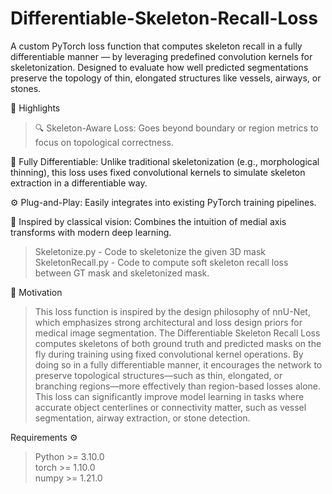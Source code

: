 # Differentiable-Skeleton-Recall-Loss

A custom PyTorch loss function that computes skeleton recall in a fully differentiable manner — by leveraging predefined convolution kernels for skeletonization. Designed to evaluate how well predicted segmentations preserve the topology of thin, elongated structures like vessels, airways, or stones.

🚀 Highlights <br>
>🔍 Skeleton-Aware Loss: Goes beyond boundary or region metrics to focus on topological correctness.

🔁 Fully Differentiable: Unlike traditional skeletonization (e.g., morphological thinning), this loss uses fixed convolutional kernels to simulate skeleton extraction in a differentiable way.

⚙️ Plug-and-Play: Easily integrates into existing PyTorch training pipelines.

🧠 Inspired by classical vision: Combines the intuition of medial axis transforms with modern deep learning.

> Skeletonize.py - Code to skeletonize the given 3D mask
> SkeletonRecall.py - Code to compute soft skeleton recall loss between GT mask and skeletonized mask.

📌 Motivation <br>
>This loss function is inspired by the design philosophy of nnU-Net, which emphasizes strong architectural and loss design priors for medical image segmentation. The Differentiable Skeleton Recall Loss computes skeletons of both ground truth and predicted masks on the fly during training using fixed convolutional kernel operations. By doing so in a fully differentiable manner, it encourages the network to preserve topological structures—such as thin, elongated, or branching regions—more effectively than region-based losses alone. This loss can significantly improve model learning in tasks where accurate object centerlines or connectivity matter, such as vessel segmentation, airway extraction, or stone detection.

Requirements ⚙️ <br>
>Python >= 3.10.0 <br>
>torch >= 1.10.0 <br>
>numpy >= 1.21.0